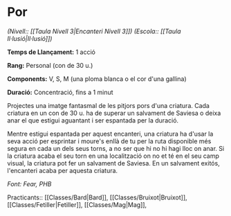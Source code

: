 # Por

*(Nivell:: [[Taula Nivell 3|Encanteri Nivell 3]]) (Escola:: [[Taula Il·lusió|Il·lusió]])*

**Temps de Llançament:** 1 acció

**Rang:** Personal (con de 30 u.)

**Components:** V, S, M (una ploma blanca o el cor d'una gallina)

**Duració:** Concentració, fins a 1 minut

Projectes una imatge fantasmal de les pitjors pors d'una criatura. Cada criatura en un con de 30 u. ha de superar un salvament de Saviesa o deixa anar el que estigui aguantant i ser espantada per la duració.

Mentre estigui espantada per aquest encanteri, una criatura ha d'usar la seva acció per esprintar i moure's enllà de tu per la ruta disponible més segura en cada un dels seus torns, a no ser que hi no hi hagi lloc on anar. Si la criatura acaba el seu torn en una localització on no et té en el seu camp visual, la criatura pot fer un salvament de Saviesa. En un salvament exitós, l'encanteri acaba per aquesta criatura.


*Font: Fear, PHB*



Practicants:: [[Classes/Bard|Bard]], [[Classes/Bruixot|Bruixot]], [[Classes/Fetiller|Fetiller]], [[Classes/Mag|Mag]],